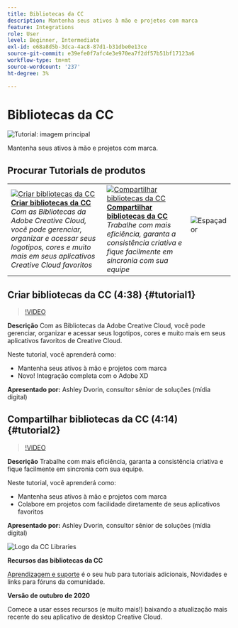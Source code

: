 ```yaml
---
title: Bibliotecas da CC
description: Mantenha seus ativos à mão e projetos com marca
feature: Integrations
role: User
level: Beginner, Intermediate
exl-id: e68a8d5b-3dca-4ac8-87d1-b31dbe0e13ce
source-git-commit: e39efe0f7afc4e3e970ea7f2df57b51bf17123a6
workflow-type: tm+mt
source-wordcount: '237'
ht-degree: 3%

---
```


# Bibliotecas da CC

![Tutorial: imagem principal](../assets/CCLibs.jpg)

Mantenha seus ativos à mão e projetos com marca.

## Procurar Tutorials de produtos

<table style="table-layout:fixed">
<tr>
 <td>
   <a href="cclibraries.md#tutorial1">
      <img alt="Criar bibliotecas da CC" src="../assets/libraries_create_dvorin_thumbnail.jpg" />
   </a>
    <div>
   <a href="cclibraries.md#tutorial1"><strong>Criar bibliotecas da CC</strong></a>
    </div>
    <em>Com as Bibliotecas da Adobe Creative Cloud, você pode gerenciar, organizar e acessar seus logotipos, cores e muito mais em seus aplicativos Creative Cloud favoritos</em>
    <br>
  </td>
   <td>
   <a href="cclibraries.md#tutorial2">
      <img alt="Compartilhar bibliotecas da CC" src="../assets/libraries_share_dvorin_thumbnail.jpg" />
   </a>
    <div>
   <a href="cclibraries.md#tutorial2"><strong>Compartilhar bibliotecas da CC</strong></a>
    </div>
    <em>Trabalhe com mais eficiência, garanta a consistência criativa e fique facilmente em sincronia com sua equipe</em>
    <br>
  </td>
  <td>
    <img alt="Espaçador" src="../assets/Whitespacer.png" />
    <div>
    <br>
  </td>
</tr>
</table>

## Criar bibliotecas da CC (4:38) {#tutorial1}

>[!VIDEO](https://video.tv.adobe.com/v/326802?hidetitle=true)

**Descrição**
Com as Bibliotecas da Adobe Creative Cloud, você pode gerenciar, organizar e acessar seus logotipos, cores e muito mais em seus aplicativos favoritos de Creative Cloud.

Neste tutorial, você aprenderá como:
* Mantenha seus ativos à mão e projetos com marca
* Novo! Integração completa com o Adobe XD

**Apresentado por:**
Ashley Dvorin, consultor sênior de soluções (mídia digital)

## Compartilhar bibliotecas da CC (4:14) {#tutorial2}

>[!VIDEO](https://video.tv.adobe.com/v/326803?hidetitle=true)

**Descrição**
Trabalhe com mais eficiência, garanta a consistência criativa e fique facilmente em sincronia com sua equipe.

Neste tutorial, você aprenderá como:
* Mantenha seus ativos à mão e projetos com marca
* Colabore em projetos com facilidade diretamente de seus aplicativos favoritos

**Apresentado por:**
Ashley Dvorin, consultor sênior de soluções (mídia digital)

![Logo da CC Libraries](../assets/cc_appicon_96.png)

**Recursos das bibliotecas da CC**

[Aprendizagem e suporte](https://helpx.adobe.com/creative-cloud/help/libraries.html) é o seu hub para tutoriais adicionais, Novidades e links para fóruns da comunidade.

**Versão de outubro de 2020**

Comece a usar esses recursos (e muito mais!) baixando a atualização mais recente do seu aplicativo de desktop Creative Cloud.
